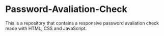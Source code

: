 # Password-Avaliation-Check 
This is a repository that contains a responsive password avaliation check made with HTML, CSS and JavaScript.
